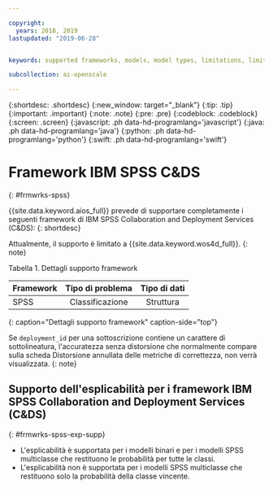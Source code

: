 ```yaml
---

copyright:
  years: 2018, 2019
lastupdated: "2019-06-28"


keywords: supported frameworks, models, model types, limitations, limits, spss, c&ds

subcollection: ai-openscale

---
```


{:shortdesc: .shortdesc}
{:new_window: target="_blank"}
{:tip: .tip}
{:important: .important}
{:note: .note}
{:pre: .pre}
{:codeblock: .codeblock}
{:screen: .screen}
{:javascript: .ph data-hd-programlang='javascript'}
{:java: .ph data-hd-programlang='java'}
{:python: .ph data-hd-programlang='python'}
{:swift: .ph data-hd-programlang='swift'}

# Framework IBM SPSS C&DS
{: #frmwrks-spss}

{{site.data.keyword.aios_full}} prevede di supportare completamente i seguenti framework di IBM SPSS Collaboration and Deployment Services (C&DS):
{: shortdesc}

Attualmente, il supporto è limitato a {{site.data.keyword.wos4d_full}}.
{: note}

Tabella 1. Dettagli supporto framework

| Framework | Tipo di problema | Tipo di dati |
|:---|:---:|:---:|
| SPSS | Classificazione | Struttura |
{: caption="Dettagli supporto framework" caption-side="top"}

Se `deployment_id` per una sottoscrizione contiene un carattere di sottolineatura, l'accuratezza senza distorsione che normalmente compare sulla scheda Distorsione annullata delle metriche di correttezza, non verrà visualizzata.
{: note}


## Supporto dell'esplicabilità per i framework IBM SPSS Collaboration and Deployment Services (C&DS)
{: #frmwrks-spss-exp-supp}

- L'esplicabilità è supportata per i modelli binari e per i modelli SPSS multiclasse che restituono le probabilità per tutte le classi. 
- L'esplicabilità non è supportata per i modelli SPSS multiclasse che restituono solo la probabilità della classe vincente.



